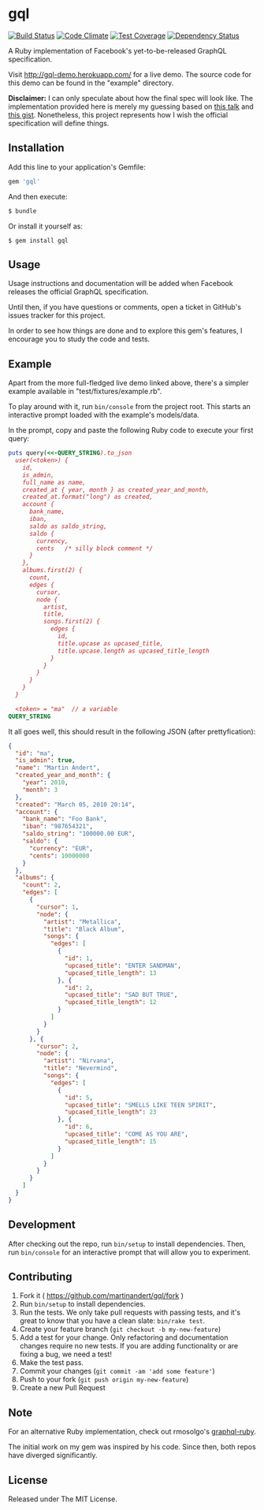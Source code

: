 # gql

[![Build Status](https://travis-ci.org/martinandert/gql.svg?branch=master)](https://travis-ci.org/martinandert/gql)
[![Code Climate](https://codeclimate.com/github/martinandert/gql/badges/gpa.svg)](https://codeclimate.com/github/martinandert/gql)
[![Test Coverage](https://codeclimate.com/github/martinandert/gql/badges/coverage.svg)](https://codeclimate.com/github/martinandert/gql)
[![Dependency Status](https://gemnasium.com/martinandert/gql.svg)](https://gemnasium.com/martinandert/gql)

A Ruby implementation of Facebook's yet-to-be-released GraphQL specification.

Visit http://gql-demo.herokuapp.com/ for a live demo. The source code for this demo can be found in the "example" directory.

**Disclaimer:** I can only speculate about how the final spec will look like. The implementation provided here is merely my guessing based on [this talk](https://youtu.be/9sc8Pyc51uU) and [this gist](https://gist.github.com/wincent/598fa75e22bdfa44cf47). Nonetheless, this project represents how I wish the official specification will define things.


## Installation

Add this line to your application's Gemfile:

```ruby
gem 'gql'
```

And then execute:

```sh
$ bundle
```

Or install it yourself as:

```
$ gem install gql
```


## Usage

Usage instructions and documentation will be added when Facebook releases the official GraphQL specification.

Until then, if you have questions or comments, open a ticket in GitHub's issues tracker for this project.

In order to see how things are done and to explore this gem's features, I encourage you to study the code and tests.


## Example

Apart from the more full-fledged live demo linked above, there's a simpler example available in "test/fixtures/example.rb".

To play around with it, run `bin/console` from the project root. This starts an interactive prompt loaded with the example's models/data.

In the prompt, copy and paste the following Ruby code to execute your first query:

```ruby
puts query(<<-QUERY_STRING).to_json
  user(<token>) {
    id,
    is_admin,
    full_name as name,
    created_at { year, month } as created_year_and_month,
    created_at.format("long") as created,
    account {
      bank_name,
      iban,
      saldo as saldo_string,
      saldo {
        currency,
        cents   /* silly block comment */
      }
    },
    albums.first(2) {
      count,
      edges {
        cursor,
        node {
          artist,
          title,
          songs.first(2) {
            edges {
              id,
              title.upcase as upcased_title,
              title.upcase.length as upcased_title_length
            }
          }
        }
      }
    }
  }

  <token> = "ma"  // a variable
QUERY_STRING
```

It all goes well, this should result in the following JSON (after prettyfication):

```json
{
  "id": "ma",
  "is_admin": true,
  "name": "Martin Andert",
  "created_year_and_month": {
    "year": 2010,
    "month": 3
  },
  "created": "March 05, 2010 20:14",
  "account": {
    "bank_name": "Foo Bank",
    "iban": "987654321",
    "saldo_string": "100000.00 EUR",
    "saldo": {
      "currency": "EUR",
      "cents": 10000000
    }
  },
  "albums": {
    "count": 2,
    "edges": [
      {
        "cursor": 1,
        "node": {
          "artist": "Metallica",
          "title": "Black Album",
          "songs": {
            "edges": [
              {
                "id": 1,
                "upcased_title": "ENTER SANDMAN",
                "upcased_title_length": 13
              }, {
                "id": 2,
                "upcased_title": "SAD BUT TRUE",
                "upcased_title_length": 12
              }
            ]
          }
        }
      }, {
        "cursor": 2,
        "node": {
          "artist": "Nirvana",
          "title": "Nevermind",
          "songs": {
            "edges": [
              {
                "id": 5,
                "upcased_title": "SMELLS LIKE TEEN SPIRIT",
                "upcased_title_length": 23
              }, {
                "id": 6,
                "upcased_title": "COME AS YOU ARE",
                "upcased_title_length": 15
              }
            ]
          }
        }
      }
    ]
  }
}
```


## Development

After checking out the repo, run `bin/setup` to install dependencies. Then, run `bin/console` for an interactive prompt that will allow you to experiment.


## Contributing

1. Fork it ( https://github.com/martinandert/gql/fork )
2. Run `bin/setup` to install dependencies.
3. Run the tests. We only take pull requests with passing tests, and it's great to know that you have a clean slate: `bin/rake test`.
4. Create your feature branch (`git checkout -b my-new-feature`)
5. Add a test for your change. Only refactoring and documentation changes require no new tests. If you are adding functionality or are fixing a bug, we need a test!
6. Make the test pass.
7. Commit your changes (`git commit -am 'add some feature'`)
8. Push to your fork (`git push origin my-new-feature`)
9. Create a new Pull Request


## Note

For an alternative Ruby implementation, check out rmosolgo's [graphql-ruby](https://github.com/rmosolgo/graphql-ruby).

The initial work on my gem was inspired by his code. Since then, both repos have diverged significantly.


## License

Released under The MIT License.
